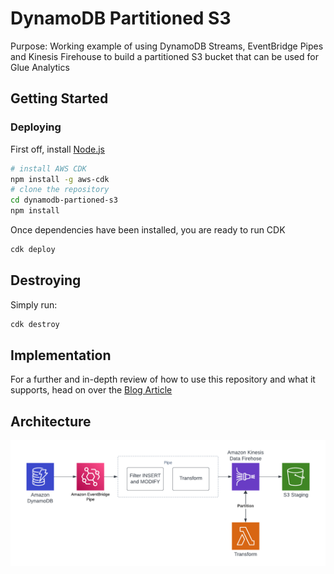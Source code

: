 # DynamoDB Partitioned S3 

Purpose: Working example of using DynamoDB Streams, EventBridge Pipes and Kinesis Firehouse
to build a partitioned S3 bucket that can be used for Glue Analytics

## Getting Started

### Deploying

First off, install [Node.js](https://nodejs.org/en)

```bash
# install AWS CDK
npm install -g aws-cdk
# clone the repository
cd dynamodb-partioned-s3
npm install
```

Once dependencies have been installed, you are ready to run CDK

```bash
cdk deploy
```

## Destroying

Simply run:

```bash
cdk destroy
```

## Implementation

For a further and in-depth review of how to use this repository and what it supports, head on over the [Blog Article](https://binaryheap.com) <Article not complete but under construction>

## Architecture

![Architecture](./s3_staging.png)
